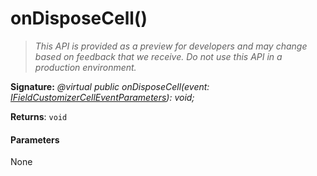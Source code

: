 # onDisposeCell()

> _This API is provided as a preview for developers and may change based on feedback that we receive.  Do not use this API in a production environment._



**Signature:** _@virtual public onDisposeCell(event: [IFieldCustomizerCellEventParameters](../../sp-listview-extensibility.api/interface/ifieldcustomizercelleventparameters.md)): void;_

**Returns**: `void`





#### Parameters
None


